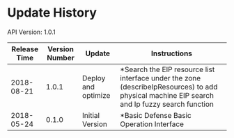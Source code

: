 # Update History #
API Version: 1.0.1

|Release Time|Version Number| Update |Instructions|
|---|---|---|---|
|2018-08-21|1.0.1|Deploy and optimize|*Search the EIP resource list interface under the zone (describeIpResources) to add physical machine EIP search and Ip fuzzy search function|
|2018-05-24|0.1.0|Initial Version|*Basic Defense Basic Operation Interface|